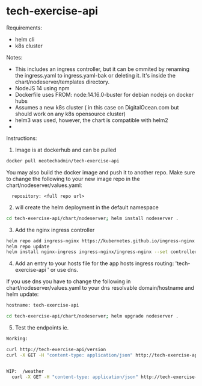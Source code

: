 # tech-exercise-api
Requirements:
* helm cli
* k8s cluster

Notes:
* This includes an ingress controller, but it can be ommited by renaming the ingress.yaml to ingress.yaml-bak or deleting it.  It's inside the chart/nodeserver/templates directory.
* NodeJS 14 using npm
* Dockerfile uses FROM: node:14.16.0-buster for debian nodejs on docker hubs
*  Assumes a new k8s cluster ( in this case on DigitalOcean.com but should work on any k8s opensource cluster)
* helm3 was used, however, the chart is compatible with helm2
* 

Instructions:

1. Image is at dockerhub and can be pulled
```sh
docker pull neotechadmin/tech-exercise-api
```
You may also build the docker image and push it to another repo.  Make sure to change the following to your new image repo in the chart/nodeserver/values.yaml:
```image:
  repository: <full repo url>
```
2. will create the helm deployment in the default namespace
```sh
cd tech-exercise-api/chart/nodeserver; helm install nodeserver .
```
3. Add the nginx ingress controller
```sh
helm repo add ingress-nginx https://kubernetes.github.io/ingress-nginx
helm repo update
helm install nginx-ingress ingress-nginx/ingress-nginx --set controller.publishService.enabled=true
```
4. Add an entry to your hosts file for the app hosts ingress routing: 'tech-exercise-api <K8S WORKER NODE IP>' or use dns.

If you use dns you have to change the following in chart/nodeserver/values.yaml to your dns resolvable domain/hostname and helm update: 
```sh
hostname: tech-exercise-api
```
```sh
cd tech-exercise-api/chart/nodeserver; helm upgrade nodeserver .
```
5. Test the endpoints ie. 
```sh
Working:

curl http://tech-exercise-api/version
curl -X GET -H "content-type: application/json" http://tech-exercise-api/is_prime --data '{"number": 36}'


WIP:  /weather
  curl -X GET -H "content-type: application/json" http://tech-exercise-api/weather --data '{"zipcode": 89523}'
```



